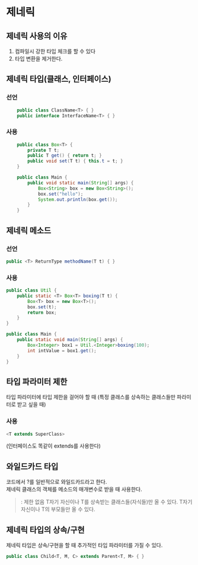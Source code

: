 # 제네릭

## 제네릭 사용의 이유

1. 컴파일시 강한 타입 체크를 할 수 있다
2. 타입 변환을 제거한다.

## 제네릭 타입(클래스, 인터페이스)

### 선언

```java
    public class ClassName<T> { }
    public interface InterfaceName<T> { }
```

### 사용

```java
    public class Box<T> {
        private T t;
        public T get() { return t; }
        public void set(T t) { this.t = t; }
    }
```

```java
    public class Main {
        public void static main(String[] args) {
            Box<String> box = new Box<String>();
            box.set("hello");
            System.out.println(box.get());
        }
    }
```

## 제네릭 메소드

### 선언

```java
public <T> ReturnType methodName(T t) { }
```

### 사용

```java
public class Util {
    public static <T> Box<T> boxing(T t) {
        Box<T> box = new Box<T>();
        box.set(t);
        return box;
    }
}
```

```java
public class Main {
    public static void main(String[] args) {
        Box<Integer> box1 = Util.<Integer>boxing(100);
        int intValue = box1.get();
    }
}
```

## 타입 파라미터 제한

타입 파라미터에 타입 제한을 걸어야 할 때 (특정 클래스를 상속하는 클래스들만 파라미터로 받고 싶을 때)

### 사용

```java
<T extends SuperClass>
```

(인터페이스도 똑같이 extends를 사용한다)

## 와일드카드 타입

코드에서 ?를 일반적으로 와일드카드라고 한다.  
제네릭 클래스의 객체를 메소드의 매개변수로 받을 때 사용한다.

> <?>: 제한 없음
> <? extends T> T자기 자신이나 T를 상속받는 클래스들(자식들)만 올 수 있다.
> <? super T> T자기 자신이나 T의 부모들만 올 수 있다.

## 제네릭 타입의 상속/구현

제네릭 타입은 상속/구현을 할 때 추가적인 타입 파라미터를 가질 수 있다.

```java
public class Child<T, M, C> extends Parent<T, M> { }
```
